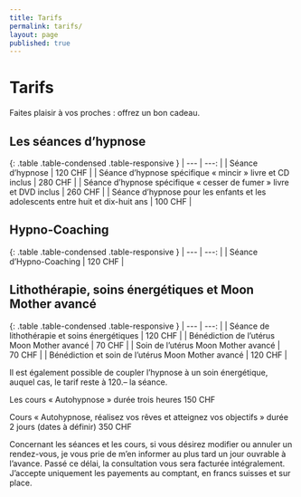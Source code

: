 ```yaml
---
title: Tarifs
permalink: tarifs/
layout: page
published: true
---
```


# Tarifs

Faites plaisir à vos proches : offrez un bon cadeau.

## Les séances d’hypnose

{: .table .table-condensed .table-responsive }
| ---                                                                             | ---:         |
| Séance d’hypnose                                                                | 120&nbsp;CHF |
| Séance d’hypnose spécifique « mincir » livre et CD inclus                       | 280&nbsp;CHF |
| Séance d’hypnose spécifique « cesser de fumer » livre et DVD inclus             | 260&nbsp;CHF |
| Séance d’hypnose pour les enfants et les adolescents entre huit et dix-huit ans | 100&nbsp;CHF |

## Hypno-Coaching

{: .table .table-condensed .table-responsive }
| ---                                                                             | ---:         |
| Séance d’Hypno-Coaching                                                         | 120&nbsp;CHF |

## Lithothérapie, soins énergétiques et Moon Mother avancé

{: .table .table-condensed .table-responsive }
| ---                                                                             | ---:         |
| Séance de lithothérapie et soins énergétiques                                   | 120&nbsp;CHF |
| Bénédiction de l’utérus Moon Mother avancé                                      |  70&nbsp;CHF |
| Soin de l’utérus Moon Mother avancé                                             |  70&nbsp;CHF |
| Bénédiction et soin de l’utérus Moon Mother avancé                              | 120&nbsp;CHF |

Il est également possible de coupler l’hypnose à un soin énergétique, auquel cas, le tarif reste à 120.– la séance.

Les cours « Autohypnose » durée trois heures 150 CHF

Cours « Autohypnose, réalisez vos rêves et atteignez vos objectifs » durée 2 jours (dates à définir) 350 CHF

Concernant les séances et les cours, si vous désirez modifier ou annuler un rendez-vous, je vous prie de m’en informer au plus tard un jour ouvrable à l’avance. Passé ce délai, la consultation vous sera facturée intégralement. J’accepte uniquement les payements au comptant, en francs suisses et sur place.
